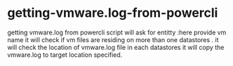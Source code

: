# getting-vmware.log-from-powercli
getting vmware.log from powercli
script will ask for entitty :here provide vm name
it will check if vm files are residing on more than one datastores .
it will check the location of vmware.log file in each datastores 
it will copy the vmware.log to target location specified.

